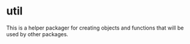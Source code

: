 # util

This is a helper packager for creating objects and functions that will be used by other packages.
